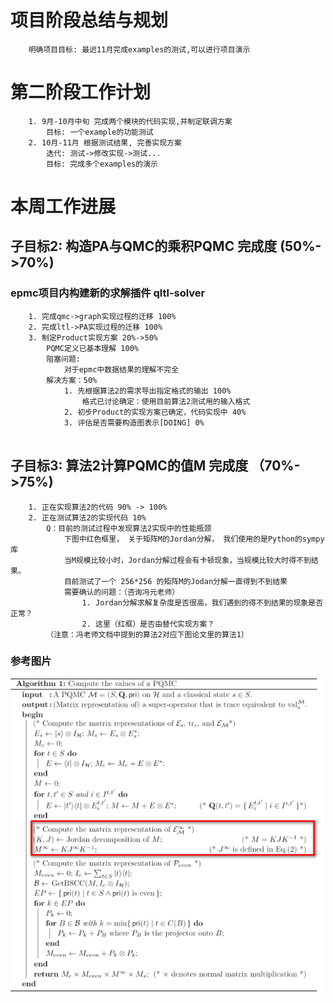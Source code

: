 # 项目阶段总结与规划

```
    明确项目目标: 最迟11月完成examples的测试,可以进行项目演示

```

# 第二阶段工作计划

```
    1. 9月-10月中旬 完成两个模块的代码实现,并制定联调方案
        目标: 一个example的功能测试
    2. 10月-11月 根据测试结果, 完善实现方案
        迭代: 测试->修改实现->测试...
        目标: 完成多个examples的演示

```

# 本周工作进展

## 子目标2: 构造PA与QMC的乘积PQMC 完成度 (50%->70%)

### epmc项目内构建新的求解插件 qltl-solver

```
    1. 完成qmc->graph实现过程的迁移 100%
    2. 完成ltl->PA实现过程的迁移 100%
    3. 制定Product实现方案 20%->50%
        PQMC定义已基本理解 100%
        阻塞问题:
            对于epmc中数据结果的理解不完全
        解决方案：50%
            1. 先根据算法2的需求导出指定格式的输出 100%
            	格式已讨论确定：使用目前算法2测试用的输入格式
           	2. 初步Product的实现方案已确定，代码实现中 40%
        	3. 评估是否需要构造图表示[DOING] 0%
            
```

## 子目标3: 算法2计算PQMC的值M 完成度 （70%->75%)

```
    1. 正在实现算法2的代码 90% -> 100%
    2. 正在测试算法2的实现代码 10%
        Q：目前的测试过程中发现算法2实现中的性能瓶颈
        	下图中红色框里， 关于矩阵M的Jordan分解， 我们使用的是Python的sympy库
        	当M规模比较小时，Jordan分解过程会有卡顿现象，当规模比较大时得不到结果。
        	目前测试了一个 256*256 的矩阵M的Jodan分解一直得到不到结果
        	需要确认的问题：（咨询冯元老师）
        		1. Jordan分解求解复杂度是否很高，我们遇到的得不到结果的现象是否正常？
        		2. 这里（红框）是否由替代实现方案？
        （注意：冯老师文档中提到的算法2对应下图论文里的算法1）

```
### 参考图片
![](https://github.com/gaochong1111/epmc/raw/master/doc/pics/Q1.jpg)

